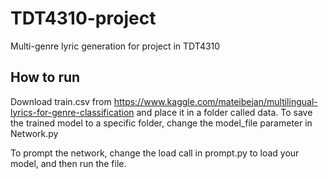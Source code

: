 # TDT4310-project

Multi-genre lyric generation for project in TDT4310

## How to run
Download train.csv from https://www.kaggle.com/mateibejan/multilingual-lyrics-for-genre-classification and place it in a folder called data.
To save the trained model to a specific folder, change the model_file parameter in Network.py

To prompt the network, change the load call in prompt.py to load your model, and then run the file.
